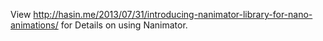 View http://hasin.me/2013/07/31/introducing-nanimator-library-for-nano-animations/ for Details on using Nanimator.
